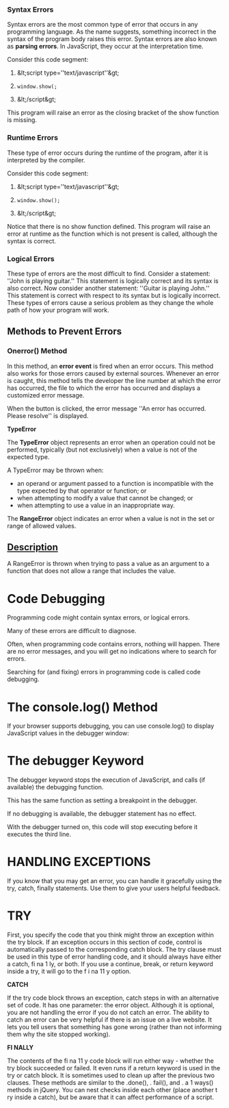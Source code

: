 ### Syntax Errors

Syntax errors are the most common type of error that occurs in any programming language. As the name suggests, something incorrect in the syntax of the program body raises this error. Syntax errors are also known as  **parsing errors**. In JavaScript, they occur at the interpretation time.

Consider this code segment:

1.   \&lt;script type=&#39;&#39;text/javascript&#39;&#39;\&gt;
2.     window.show(;
3.   \&lt;/script\&gt;

This program will raise an error as the closing bracket of the show function is missing.

### Runtime Errors

These type of error occurs during the runtime of the program, after it is interpreted by the compiler.

Consider this code segment:

1.   \&lt;script type=&#39;&#39;text/javascript&#39;&#39;\&gt;
2.     window.show();
3.   \&lt;/script\&gt;

Notice that there is no show function defined. This program will raise an error at runtime as the function which is not present is called, although the syntax is correct.

### Logical Errors

These type of errors are the most difficult to find. Consider a statement: &#39;&#39;John is playing guitar.&#39;&#39; This statement is logically correct and its syntax is also correct. Now consider another statement: &#39;&#39;Guitar is playing John.&#39;&#39; This statement is correct with respect to its syntax but is logically incorrect. These types of errors cause a serious problem as they change the whole path of how your program will work.

## Methods to Prevent Errors

### Onerror() Method

In this method, an  **error event**  is fired when an error occurs. This method also works for those errors caused by external sources. Whenever an error is caught, this method tells the developer the line number at which the error has occurred, the file to which the error has occurred and displays a customized error message.





When the button is clicked, the error message &#39;&#39;An error has occurred. Please resolve&#39;&#39; is displayed.

**TypeError**

The  **TypeError**  object represents an error when an operation could not be performed, typically (but not exclusively) when a value is not of the expected type.

A TypeError may be thrown when:

- an operand or argument passed to a function is incompatible with the type expected by that operator or function; or
- when attempting to modify a value that cannot be changed; or
- when attempting to use a value in an inappropriate way.

The  **RangeError**  object indicates an error when a value is not in the set or range of allowed values.

## [Description](https://developer.mozilla.org/en-US/docs/Web/JavaScript/Reference/Global_Objects/RangeError#description)

A RangeError is thrown when trying to pass a value as an argument to a function that does not allow a range that includes the value.





##
# Code Debugging

Programming code might contain syntax errors, or logical errors.

Many of these errors are difficult to diagnose.

Often, when programming code contains errors, nothing will happen. There are no error messages, and you will get no indications where to search for errors.

Searching for (and fixing) errors in programming code is called code debugging.

##
# The console.log() Method

If your browser supports debugging, you can use console.log() to display JavaScript values in the debugger window:

##
# The debugger Keyword

The debugger keyword stops the execution of JavaScript, and calls (if available) the debugging function.

This has the same function as setting a breakpoint in the debugger.

If no debugging is available, the debugger statement has no effect.

With the debugger turned on, this code will stop executing before it executes the third line.

# HANDLING EXCEPTIONS

If you know that you may get an error, you can handle it gracefully using the try, catch, finally statements. Use them to give your users helpful feedback.



# TRY

First, you specify the code that you think might throw an exception within the try block. If an exception occurs in this section of code, control is automatically passed to the corresponding catch block. The try clause must be used in this type of error handling code, and it should always have either a catch, fi na 1 ly, or both. If you use a continue, break, or return keyword inside a try, it will go to the f i na 11 y option.

**CATCH**

If the try code block throws an exception, catch steps in with an alternative set of code. It has one parameter: the error object. Although it is optional, you are not handling the error if you do not catch an error. The ability to catch an error can be very helpful if there is an issue on a live website. It lets you tell users that something has gone wrong (rather than not informing them why the site stopped working).

**FI NALLY**

The contents of the fi na 11 y code block will run either way - whether the try block succeeded or failed. It even runs if a return keyword is used in the try or catch block. It is sometimes used to clean up after the previous two clauses. These methods are similar to the .done(), . fail(), and . a 1 ways() methods in jQuery. You can nest checks inside each other (place another t ry inside a catch), but be aware that it can affect performance of a script.